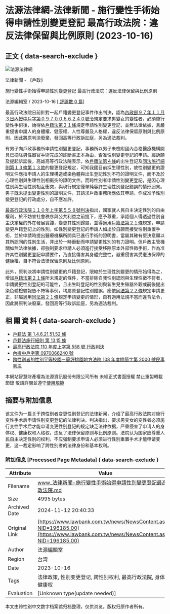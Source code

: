 # 法源法律網-法律新聞 - 施行變性手術始得申請性別變更登記 最高行政法院：違反法律保留與比例原則 (2023-10-16)

## 正文 { data-search-exclude }


![法源法律網](https://images/logo.svg)

法律新聞 - 《戶政》

施行變性手術始得申請性別變更登記 最高行政法院：違反法律保留與比例原則

法源編輯室 / 2023-10-16 [\[ 評論數 0 篇\]](NewsDiscuss.aspx?NID=196185.00)

最高行政法院日前針對一起戶籍變更登記事件作出判決，認為[內政部９７年１１月３日內授中戶字第０９７００６６２４０號令](https://db.lawbank.com.tw/FINT/FINTQRY04.aspx?type=E&no=D00300%2c%e5%85%a8%e5%9f%9f%e8%83%bd%e9%90%98%2c0970066240%2c20081103)規定要求男變女的變性者，必須施行變性手術後，始得依[戶籍法第２１條](https://db.lawbank.com.tw/FLAW/FLAWQRY03.aspx?lno=21&lsid=FL002320)規定申請性別變更登記，並無法律依據，且嚴重侵害申請人的身體權、健康權、人性尊嚴及人格權，違反法律保留原則與比例原則，因此將原判決廢棄，發回高等行政訴訟庭，另為適法裁判。

有男子向戶政事務所申請性別變更登記，事務所以男子未檢附國內合格醫療機構開具已摘除男性器官手術完成的診斷書正本為由，否准性別變更登記的申請。經訴願及提起訴訟後，高雄高等行政法院表示，依[戶籍法第４條](https://db.lawbank.com.tw/FLAW/FLAWQRY03.aspx?lno=4&lsid=FL002320)的出生登記及[同法施行細則第１３條第１３款](https://db.lawbank.com.tw/FLAW/FLAWQRY03.aspx?lno=13&lsid=FL002321)的變更登記規定，可知我國目前採生理性別，故性別變更的證明文件應指申請人的生理構造或染色體與出生登記性別不符的證明文件，而不及於心理性別與生理性別相衝突的證明文件。而跨性別者申請性別變更登記，是因心理性別與生理性別相互衝突，與現行規定僅單純容許生理性別登記錯誤的情形迥異。男子既未提出變更性別的證明文件，其請求戶政事務所應依其申請，作成准予性別變更登記的行政處分，自不應准許。

[最高行政法院１１０年上字第５５８號判決](https://db.lawbank.com.tw/FINT/FINTQRY04.aspx?id=J%2cF%2c110%2c%e4%b8%8a%2c558%2c001)指出，國家就人民自主決定性別的自由權利，於不妨害社會秩序與公共利益之前提下，應予尊重，承認個人得透過性別自主決定權的外在發展實踐，變更其性別歸屬，並得適用[戶籍法第２１條](https://db.lawbank.com.tw/FLAW/FLAWQRY03.aspx?lno=21&lsid=FL002320)規定，申請變更戶籍登記上的性別。如性別變更登記的申請人如出於自願而接受性別重置手術，並於申請時提出醫療機構所開具已進行手術的證明書，當屬其確有堅決意願以其所認同的性別生活，非出於一時衝動而申請變更性別的有力證明。但戶政主管機關如無法律依據，卻強制要求申請人必須進行接受移除原本外部性徵手術，作為准許其性別變更登記申請要件，乃直接傷害其身體完整性，嚴重侵害其受憲法保障的健康權，自不符合法律保留原則及比例原則。

此外，原判決將申請性別變更的戶籍登記，限縮於生理性別變更的情形始得為之，增加[戶籍法第２１條](https://db.lawbank.com.tw/FLAW/FLAWQRY03.aspx?lno=21&lsid=FL002320)所未規定的條件，不當排除自我性別認同與生理性徵不符者，申請變更性別登記的可能性，且出生時登記的性別與新生兒生殖器外觀或嗣後提出染色體檢驗報告不符等事例，均屬原登記性別錯誤，應依[同法第２２條](https://db.lawbank.com.tw/FLAW/FLAWQRY03.aspx?lno=22&lsid=FL002320)規定申請更正，非屬適用[同法第２１條](https://db.lawbank.com.tw/FLAW/FLAWQRY03.aspx?lno=21&lsid=FL002320)規定申請變更的情形，自有適用法規不當而違背法令，因此將原判決廢棄，發回高等行政訴訟庭，另為適法裁判。

## 相 關 資 料 { data-search-exclude }

- [戶籍法 第 1,4,6,21,51,52 條](https://db.lawbank.com.tw/FLAW/FLAWQRY03.aspx?lno=1%2c4%2c6%2c21%2c51%2c52&lsid=FL002320)
- [戶籍法施行細則 第 13,15 條](https://db.lawbank.com.tw/FLAW/FLAWQRY03.aspx?lno=13%2c15&lsid=FL002321)
- [最高行政法院 110 年度上字第 558 號 行政判決](https://db.lawbank.com.tw/FINT/FINTQRY04.aspx?id=J%2cF%2c110%2c%e4%b8%8a%2c558%2c001)
- [內授中戶字第 0970066240 號](https://db.lawbank.com.tw/FINT/FINTQRY04.aspx?type=E&no=D00300%2c%e5%85%a8%e5%9f%9f%e8%83%bd%e9%90%98%2c0970066240%2c20081103)
- [跨性別者的性別平等校園－簡評桃園地方法院 108 年度桃簡字第 2000 號民事判決](/treatise/pl_article.aspx?AID=P000255769)

本網站智慧財產權為法源資訊股份有限公司所有 未經正式書面授權 禁止重製轉載節錄 敬請詳閱並遵守[使用規範](/event/declare01.aspx)

## 摘要与附加信息

<!-- tcd_abstract -->
该文件为一篇关于跨性别者变更性别登记的法律新闻，介绍了最高行政法院对施行变性手术后申请性别变更登记的法律判决。判决指出，要求男变女的变性者必须施行变性手术后才能申请变更性别登记的规定缺乏法律依据，严重侵害了申请人的身体权、健康权和人格权，违反了法律保留原则与比例原则。法院认为国家应尊重人民自主决定性别的权利，不应强制要求申请人必须进行性别重置手术才能申请变更，这一裁定影响了跨性别者的法律身份和基本权利。
<!-- tcd_abstract_end -->

### 附加信息 [Processed Page Metadata] { data-search-exclude }

| Attribute       | Value                                  |
|-----------------|----------------------------------------|
| Filename        | www_法律新聞-施行變性手術始得申請性別變更登記最高行政法院.md                             |
| Size            | 4995 bytes                           |
| Archived Date   | 2024-11-12 20:40:33                             |
| Original Link   | [https://www.lawbank.com.tw/news/NewsContent.aspx?NID=196185.00](https://www.lawbank.com.tw/news/NewsContent.aspx?NID=196185.00)                       |
| Author          | 法源編輯室                               |
| Region          | 台湾                               |
| Date            | 2023-10-16                                 |
| Tags            | 法律政策, 性别变更登记, 跨性别权利, 最高行政法院, 身体权, 健康权                                 |
| Evaluation            | [Unknown type(update needed)]                                 |
<!-- tcd_table_end -->

本文由跨性别中文数字档案馆归档整理，仅供浏览。版权归原作者所有。
